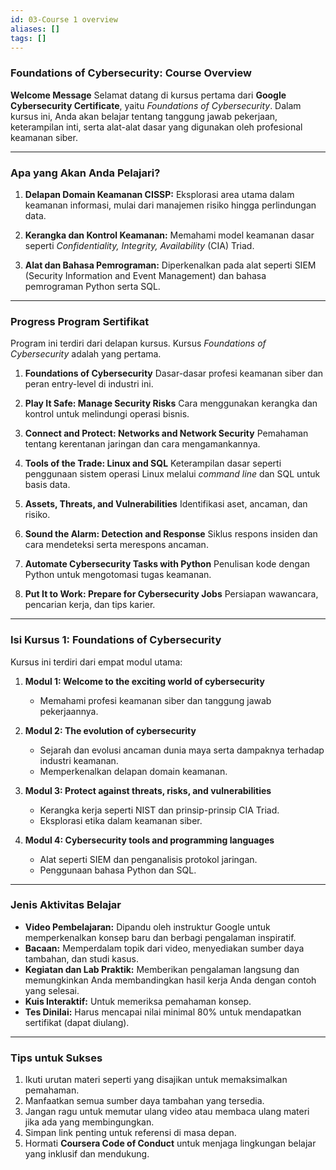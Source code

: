 ```yaml
---
id: 03-Course 1 overview
aliases: []
tags: []
---
```


### **Foundations of Cybersecurity: Course Overview**

**Welcome Message**
Selamat datang di kursus pertama dari **Google Cybersecurity Certificate**, yaitu _Foundations of Cybersecurity_. Dalam kursus ini, Anda akan belajar tentang tanggung jawab pekerjaan, keterampilan inti, serta alat-alat dasar yang digunakan oleh profesional keamanan siber.

---

### **Apa yang Akan Anda Pelajari?**

1. **Delapan Domain Keamanan CISSP:**
   Eksplorasi area utama dalam keamanan informasi, mulai dari manajemen risiko hingga perlindungan data.

2. **Kerangka dan Kontrol Keamanan:**
   Memahami model keamanan dasar seperti _Confidentiality, Integrity, Availability_ (CIA) Triad.

3. **Alat dan Bahasa Pemrograman:**
   Diperkenalkan pada alat seperti SIEM (Security Information and Event Management) dan bahasa pemrograman Python serta SQL.

---

### **Progress Program Sertifikat**

Program ini terdiri dari delapan kursus. Kursus _Foundations of Cybersecurity_ adalah yang pertama.

1. **Foundations of Cybersecurity**
   Dasar-dasar profesi keamanan siber dan peran entry-level di industri ini.

2. **Play It Safe: Manage Security Risks**
   Cara menggunakan kerangka dan kontrol untuk melindungi operasi bisnis.

3. **Connect and Protect: Networks and Network Security**
   Pemahaman tentang kerentanan jaringan dan cara mengamankannya.

4. **Tools of the Trade: Linux and SQL**
   Keterampilan dasar seperti penggunaan sistem operasi Linux melalui _command line_ dan SQL untuk basis data.

5. **Assets, Threats, and Vulnerabilities**
   Identifikasi aset, ancaman, dan risiko.

6. **Sound the Alarm: Detection and Response**
   Siklus respons insiden dan cara mendeteksi serta merespons ancaman.

7. **Automate Cybersecurity Tasks with Python**
   Penulisan kode dengan Python untuk mengotomasi tugas keamanan.

8. **Put It to Work: Prepare for Cybersecurity Jobs**
   Persiapan wawancara, pencarian kerja, dan tips karier.

---

### **Isi Kursus 1: Foundations of Cybersecurity**

Kursus ini terdiri dari empat modul utama:

1. **Modul 1: Welcome to the exciting world of cybersecurity**

   - Memahami profesi keamanan siber dan tanggung jawab pekerjaannya.

2. **Modul 2: The evolution of cybersecurity**

   - Sejarah dan evolusi ancaman dunia maya serta dampaknya terhadap industri keamanan.
   - Memperkenalkan delapan domain keamanan.

3. **Modul 3: Protect against threats, risks, and vulnerabilities**

   - Kerangka kerja seperti NIST dan prinsip-prinsip CIA Triad.
   - Eksplorasi etika dalam keamanan siber.

4. **Modul 4: Cybersecurity tools and programming languages**
   - Alat seperti SIEM dan penganalisis protokol jaringan.
   - Penggunaan bahasa Python dan SQL.

---

### **Jenis Aktivitas Belajar**

- **Video Pembelajaran:** Dipandu oleh instruktur Google untuk memperkenalkan konsep baru dan berbagi pengalaman inspiratif.
- **Bacaan:** Memperdalam topik dari video, menyediakan sumber daya tambahan, dan studi kasus.
- **Kegiatan dan Lab Praktik:** Memberikan pengalaman langsung dan memungkinkan Anda membandingkan hasil kerja Anda dengan contoh yang selesai.
- **Kuis Interaktif:** Untuk memeriksa pemahaman konsep.
- **Tes Dinilai:** Harus mencapai nilai minimal 80% untuk mendapatkan sertifikat (dapat diulang).

---

### **Tips untuk Sukses**

1. Ikuti urutan materi seperti yang disajikan untuk memaksimalkan pemahaman.
2. Manfaatkan semua sumber daya tambahan yang tersedia.
3. Jangan ragu untuk memutar ulang video atau membaca ulang materi jika ada yang membingungkan.
4. Simpan link penting untuk referensi di masa depan.
5. Hormati **Coursera Code of Conduct** untuk menjaga lingkungan belajar yang inklusif dan mendukung.


